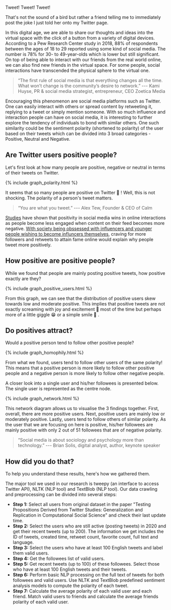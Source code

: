 Tweet! Tweet! Tweet!

That's not the sound of a bird but rather a friend telling me to immediately post the joke I just told her onto my Twitter page.

In this digital age, we are able to share our thoughts and ideas into the virtual space with the click of a button from a variety of digital devices. According to a Pew Research Center study in 2018, 88% of respondents between the ages of 18 to 29 reported using some kind of social media. The number is 78% for 30- to 49-year-olds which is lower but still significant. On top of being able to interact with our friends from the real world online, we can also find new friends in the virtual space. For some people, social interactions have transcended the physical sphere to the virtual one.

> “The first rule of social media is that everything changes all the time. What won’t change is the community’s desire to network.” --- Kami Huyse, PR & social media strategist, entrepreneur, CEO Zoetica Media

Encouraging this phenomenon are social media platforms such as Twitter. One can easily interact with others or spread content by retweeting it, replying to a tweet or simply mention someone. With so much influence and interaction people can have on social media, it is interesting to further explore the tendency of individuals to bond with similar others. One such similarity could be the sentiment polarity (shortened to polarity) of the user based on their tweets which can be divided into 3 broad categories - Positive, Neutral and Negative.

## Are Twitter users positive people?

Let's first look at how many people are positive, negative or neutral in terms of their tweets on Twitter.

{% include graph_polarity.html %}

It seems that so many people are positive on Twitter 🥰 ! Well, this is not shocking. The polarity of a person's tweet matters.

> “You are what you tweet.” --- Alex Tew, Founder & CEO of Calm

[Studies](https://buffer.com/resources/positivity-social-media/) have shown that positivity in social media wins in online interactions as people become less engaged when content on their feed becomes more negative. [With society being obssessed with influencers and younger people wishing to become influncers themselves](https://www.bloomberg.com/news/articles/2019-11-05/becoming-an-influencer-embraced-by-86-of-young-americans), craving for more followers and retweets to attain fame online would explain why people tweet more positively.

## How positive are positive people?

While we found that people are mainly posting positive tweets, how positive exactly are they?

{% include graph_positive_users.html %}

From this graph, we can see that the distribution of positive users skew towards low and moderate positive. This implies that positive tweets are not exactly screaming with joy and excitement 🤣 most of the time but perhaps more of a little giggle 😁 or a simple smile 🙂 .

## Do positives attract?

Would a positive person tend to follow other positive people? 

{% include graph_homophily.html %}

From what we found, users tend to follow other users of the same polarity! This means that a positive person is more likely to follow other positive people and a negative person is more likely to follow other negative people.

A closer look into a single user and his/her followees is presented below. The single user is represented as the centre node.

{% include graph_network.html %}

This network diagram allows us to visualise the 3 findings together. First, overall, there are more positive users. Next, positive users are mainly low or moderately positive. Lastly, users tend to follow others of similar polarity. As the user that we are focusing on here is positive, his/her followees are mainly positive with only 2 out of 51 followees that are of negative polarity.

> “Social media is about sociology and psychology more than technology.” --- Brian Solis, digital analyst, author, keynote speaker

## How did you do that?

To help you understand these results, here's how we gathered them.

The major tool we used in our research is tweepy (an interface to access Twitter API), NLTK (NLP tool) and TextBlob (NLP tool). Our data crawling and preprocessing can be divided into several steps:

* **Step 1:** Select all users from original dataset in the paper "Testing Propositions Derived from Twitter Studies: Generalization and Replication in Computational Social Science"  and check their last update time.
* **Step 2:** Select the users who are still active (posting tweets) in 2020 and get their recent tweets (up to 200). The information we get includes the ID of tweets, created time, retweet count, favorite count, full text and language.
* **Step 3:** Select the users who have at least 100 English tweets and label them valid users.
* **Step 4:** Get the followees list of valid users.
* **Step 5:** Get recent tweets (up to 100) of these followees. Select those who have at least 100 English tweets and their tweets.
* **Step 6:** Perform basic NLP processing on the full text of tweets for both followees and valid users. Use NLTK and TextBlob predefined sentiment analysis models to compute the polarity of each tweet.
* **Step 7:** Calculate the average polarity of each valid user and each friend. Match valid users to friends and calculate the average friends polarity of each valid user.
